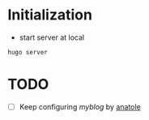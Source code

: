 # Initialization
- start server at local
```shell
hugo server
```

# TODO
- [ ] Keep configuring _myblog_ by [anatole](https://themes.gohugo.io/anatole/)

